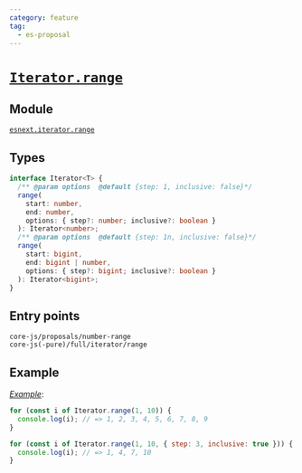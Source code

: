 ```yaml
---
category: feature
tag:
  - es-proposal
---
```


# [`Iterator.range`](https://github.com/tc39/proposal-Number.range)

## Module

[`esnext.iterator.range`](https://github.com/zloirock/core-js/blob/master/packages/core-js/modules/esnext.number.range.js)

## Types

```ts
interface Iterator<T> {
  /** @param options  @default {step: 1, inclusive: false}*/
  range(
    start: number,
    end: number,
    options: { step?: number; inclusive?: boolean }
  ): Iterator<number>;
  /** @param options  @default {step: 1n, inclusive: false}*/
  range(
    start: bigint,
    end: bigint | number,
    options: { step?: bigint; inclusive?: boolean }
  ): Iterator<bigint>;
}
```

## Entry points

```
core-js/proposals/number-range
core-js(-pure)/full/iterator/range
```

## Example

[_Example_](https://tinyurl.com/2gobe777):

```js
for (const i of Iterator.range(1, 10)) {
  console.log(i); // => 1, 2, 3, 4, 5, 6, 7, 8, 9
}

for (const i of Iterator.range(1, 10, { step: 3, inclusive: true })) {
  console.log(i); // => 1, 4, 7, 10
}
```
